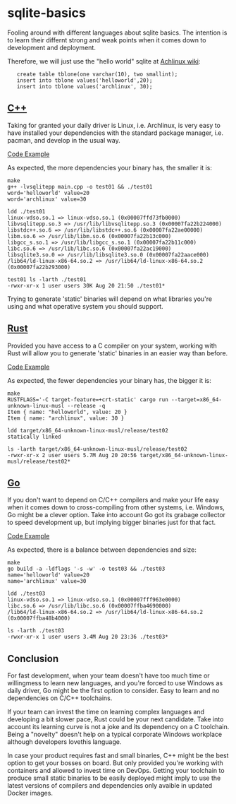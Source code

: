 # sqlite-basics

Fooling around with different languages about sqlite basics. The intention is to learn their differnt strong and weak points when it comes down to development and  deployment.

Therefore, we will just use the "hello world" sqlite at [Achlinux wiki](https://wiki.archlinux.org/title/SQLite):

       create table tblone(one varchar(10), two smallint);
       insert into tblone values('helloworld',20);
       insert into tblone values('archlinux', 30);

## [C++](test01/)

Taking for granted your daily driver is Linux, i.e. Archlinux, is very easy to have installed your dependencies with the standard package manager, i.e. pacman, and develop in the usual way.

[Code Example](test01/main.cpp)

As expected, the more dependencies your binary has, the smaller it is:

	make
	g++ -lvsqlitepp main.cpp -o test01 && ./test01
	word='helloworld' value=20
	word='archlinux' value=30

	ldd ./test01
	linux-vdso.so.1 => linux-vdso.so.1 (0x00007ffd73fb0000)
	libvsqlitepp.so.3 => /usr/lib/libvsqlitepp.so.3 (0x00007fa22b224000)
	libstdc++.so.6 => /usr/lib/libstdc++.so.6 (0x00007fa22ae00000)
	libm.so.6 => /usr/lib/libm.so.6 (0x00007fa22b13c000)
	libgcc_s.so.1 => /usr/lib/libgcc_s.so.1 (0x00007fa22b11c000)
	libc.so.6 => /usr/lib/libc.so.6 (0x00007fa22ac19000)
	libsqlite3.so.0 => /usr/lib/libsqlite3.so.0 (0x00007fa22aace000)
	/lib64/ld-linux-x86-64.so.2 => /usr/lib64/ld-linux-x86-64.so.2 (0x00007fa22b293000)

	test01 ls -larth ./test01
	-rwxr-xr-x 1 user users 30K Aug 20 21:50 ./test01*

Trying to generate 'static' binaries will depend on what libraries you're using and what operative system you should support.

## [Rust](test02/)

Provided you have access to a C compiler on your system, working with Rust will allow you to generate 'static' binaries in an easier way than before.

[Code Example](test02/src/main.rs)

As expected, the fewer dependencies your binary has, the bigger it is:

	make
	RUSTFLAGS='-C target-feature=+crt-static' cargo run --target=x86_64-unknown-linux-musl --release -q
	Item { name: "helloworld", value: 20 }
	Item { name: "archlinux", value: 30 }

	ldd target/x86_64-unknown-linux-musl/release/test02
	statically linked

	ls -larth target/x86_64-unknown-linux-musl/release/test02
	-rwxr-xr-x 2 user users 5.7M Aug 20 20:56 target/x86_64-unknown-linux-musl/release/test02*

## [Go](test03/)

If you don't want to depend on C/C++ compilers and make your life easy when it comes down to cross-compiling from other systems, i.e. Windows, Go might be a clever option. Take into account Go got its grabage collector to speed development up, but implying bigger binaries just for that fact.

[Code Example](test03/main.go)

As expected, there is a balance between dependencies and size:

	make
	go build -a -ldflags '-s -w' -o test03 && ./test03
	name='helloworld' value=20
	name='archlinux' value=30

	ldd ./test03
	linux-vdso.so.1 => linux-vdso.so.1 (0x00007fff963e0000)
	libc.so.6 => /usr/lib/libc.so.6 (0x00007ffba4690000)
	/lib64/ld-linux-x86-64.so.2 => /usr/lib64/ld-linux-x86-64.so.2 (0x00007ffba48b4000)

	ls -larth ./test03
	-rwxr-xr-x 1 user users 3.4M Aug 20 23:36 ./test03*

## Conclusion

For fast development, when your team doesn't have too much time or willingmess to learn new languages, and you're forced to use Windows as daily driver, Go might be the first option to consider. Easy to learn and no dependencies on C/C++ toolchains.

If your team can invest the time on learning complex languages and developing a bit slower pace, Rust could be your next candidate. Take into account its learning curve is not a joke and its dependency on a C toolchain. Being a "novelty" doesn't help on a typical corporate Windows workplace although developers lovethis language. 

In case your product requires fast and small binaries, C++ might be the best option to get your bosses on board. But only provided you're working with containers and allowed to invest time on DevOps. Getting your toolchain to produce small static binaries to be easily deployed might imply to use the latest versions of compilers and dependencies only avaible in updated Docker images.
 
